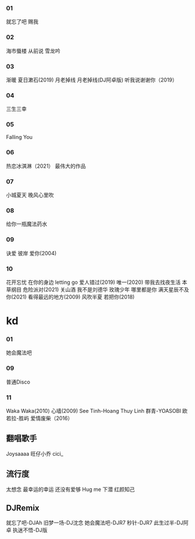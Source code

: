 ### 01
就忘了吧
赐我
### 02
海市蜃楼
从前说
雪龙吟
### 03
渐暖
夏日漱石(2019)
月老掉线
月老掉线(DJ阿卓版)
听我说谢谢你（2019）
### 04
三生三幸
### 05
Falling You
### 06
热恋冰淇淋（2021）
最伟大的作品
### 07
小城夏天
晚风心里吹
### 08
给你一瓶魔法药水
### 09
诀爱
彼岸
爱你(2004)
### 10
花开忘忧
在你的身边
letting go
爱人错过(2019)
唯一(2020)
带我去找夜生活
本草纲目
危险派对(2021)
关山酒
我不是刘德华
玫瑰少年
哪里都是你
满天星辰不及你(2021)
看得最远的地方(2009)
风吹半夏
若把你(2018)
# kd
### 01
她会魔法吧
### 09
普通Disco
### 11
Waka Waka(2010)
心墙(2009)
See Tinh-Hoang Thuy Linh
群青-YOASOBI
欧若拉-胜屿
爱情废柴（2016）
## 翻唱歌手
Joysaaaa
旺仔小乔
cici_
## 流行度
太想念
最幸运的幸运
还没有爱够
Hug me
下潜
红颜知己
## DJRemix
就忘了吧-DJAh
旧梦一场-DJ沈念
她会魔法吧-DJR7
秒针-DJR7
此生过半-DJ阿卓
执迷不悟-DJ版